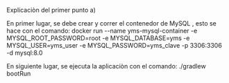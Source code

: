 Explicaciòn del primer punto
a)

En primer lugar, se debe crear y correr el contenedor de MySQL , esto se hace con el comando: docker run --name yms-mysql-container -e MYSQL_ROOT_PASSWORD=root -e MYSQL_DATABASE=yms -e MYSQL_USER=yms_user -e MYSQL_PASSWORD=yms_clave -p 3306:3306 -d mysql:8.0

En siguiente lugar, se ejecuta la aplicaciòn con el comando: ./gradlew bootRun


